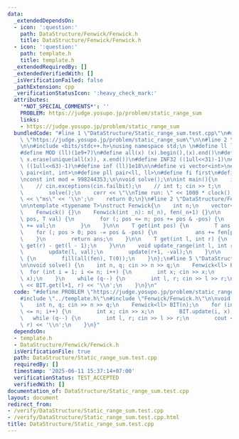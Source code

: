 ```yaml
---
data:
  _extendedDependsOn:
  - icon: ':question:'
    path: DataStructure/Fenwick/Fenwick.h
    title: DataStructure/Fenwick/Fenwick.h
  - icon: ':question:'
    path: template.h
    title: template.h
  _extendedRequiredBy: []
  _extendedVerifiedWith: []
  _isVerificationFailed: false
  _pathExtension: cpp
  _verificationStatusIcon: ':heavy_check_mark:'
  attributes:
    '*NOT_SPECIAL_COMMENTS*': ''
    PROBLEM: https://judge.yosupo.jp/problem/static_range_sum
    links:
    - https://judge.yosupo.jp/problem/static_range_sum
  bundledCode: "#line 1 \"DataStructure/Static_range_sum.test.cpp\"\n#define PROBLEM\
    \ \"https://judge.yosupo.jp/problem/static_range_sum\"\n\n#line 2 \"template.h\"\
    \n\n#include <bits/stdc++.h>\nusing namespace std;\n \n#define ll long long\n\
    #define MOD (ll)(1e9+7)\n#define all(x) (x).begin(),(x).end()\n#define unique(x)\
    \ x.erase(unique(all(x)), x.end())\n#define INF32 ((1ull<<31)-1)\n#define INF64\
    \ ((1ull<<63)-1)\n#define inf (ll)1e18\n\n#define vi vector<int>\n#define pii\
    \ pair<int, int>\n#define pll pair<ll, ll>\n#define fi first\n#define se second\n\
    \nconst int mod = 998244353;\n\nvoid solve();\n\nint main(){\n    ios_base::sync_with_stdio(false);cin.tie(NULL);\n\
    \    // cin.exceptions(cin.failbit);\n    // int t; cin >> t;\n    // while(t--)\n\
    \        solve();\n    cerr << \"\\nTime run: \" << 1000 * clock() / CLOCKS_PER_SEC\
    \ << \"ms\" << '\\n';\n    return 0;\n}\n#line 2 \"DataStructure/Fenwick/Fenwick.h\"\
    \n\ntemplate <typename T>\nstruct Fenwick{\n    int n;\n    vector<T> fen;\n\n\
    \    Fenwick() {}\n    Fenwick(int _n): n(_n), fen(_n+1) {}\n\n    void update(int\
    \ pos, T val) {\n        for (; pos <= n; pos += pos & -pos) {\n            fen[pos]\
    \ += val;\n        }\n    }\n\n    T get(int pos) {\n        T ans = 0;\n    \
    \    for (; pos > 0; pos -= pos & -pos) {\n            ans += fen[pos];\n    \
    \    }\n        return ans;\n    }\n\n    T get(int l, int r) {\n        return\
    \ get(r) - get(l - 1);\n    }\n\n    void update_range(int l, int r, T val){\n\
    \        update(l, val);\n        update(r+1, -val);\n    }\n\n    void reset()\
    \ {\n        fill(all(fen), T(0));\n    }\n};\n#line 5 \"DataStructure/Static_range_sum.test.cpp\"\
    \n\nvoid solve() {\n    int n, q; cin >> n >> q;\n    Fenwick<ll> BIT(n);\n  \
    \  for (int i = 1; i <= n; i++) {\n        int x; cin >> x;\n        BIT.update(i,\
    \ x);\n    }\n    while (q--) {\n        int l, r; cin >> l >> r;\n        cout\
    \ << BIT.get(l+1, r) << '\\n';\n    }\n}\n"
  code: "#define PROBLEM \"https://judge.yosupo.jp/problem/static_range_sum\"\n\n\
    #include \"../template.h\"\n#include \"Fenwick/Fenwick.h\"\n\nvoid solve() {\n\
    \    int n, q; cin >> n >> q;\n    Fenwick<ll> BIT(n);\n    for (int i = 1; i\
    \ <= n; i++) {\n        int x; cin >> x;\n        BIT.update(i, x);\n    }\n \
    \   while (q--) {\n        int l, r; cin >> l >> r;\n        cout << BIT.get(l+1,\
    \ r) << '\\n';\n    }\n}"
  dependsOn:
  - template.h
  - DataStructure/Fenwick/Fenwick.h
  isVerificationFile: true
  path: DataStructure/Static_range_sum.test.cpp
  requiredBy: []
  timestamp: '2025-06-11 15:37:14+07:00'
  verificationStatus: TEST_ACCEPTED
  verifiedWith: []
documentation_of: DataStructure/Static_range_sum.test.cpp
layout: document
redirect_from:
- /verify/DataStructure/Static_range_sum.test.cpp
- /verify/DataStructure/Static_range_sum.test.cpp.html
title: DataStructure/Static_range_sum.test.cpp
---
```

